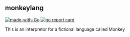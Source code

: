 

## monkeylang
[![made-with-Go](https://img.shields.io/badge/Made%20with-Go-1f425f.svg)](http://golang.org)  [ ![go report card](https://goreportcard.com/badge/github.com/nanomsg/mangos)](https://goreportcard.com/report/github.com/kellemNegasi/monkeylang)


This is an interpretor for a fictional language called Monkey
